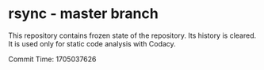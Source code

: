 # rsync - master branch

This repository contains frozen state of the repository.
Its history is cleared. It is used only for static code
analysis with Codacy.

Commit Time: 1705037626